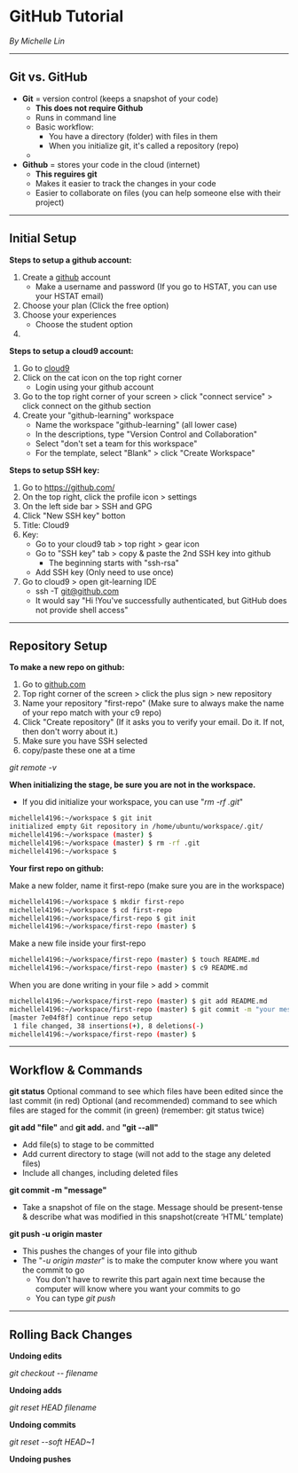 # GitHub Tutorial

_By Michelle Lin_

---
## Git vs. GitHub

* **Git** = version control (keeps a snapshot of your code)
  * **This does not require Github**
  * Runs in command line
  * Basic workflow:
     * You have a directory (folder) with files in them
     * When you initialize git, it's called a repository (repo)
  * 
* **Github** = stores your code in the cloud (internet)
  * **This reguires git**
  * Makes it easier to track the changes in your code
  * Easier to collaborate on files (you can help someone else with their project)


---
## Initial Setup

**Steps to setup a github account:**

1) Create a [github](https://github.com/) account
   * Make a username and password (If you go to HSTAT, you can use your HSTAT email)
2) Choose your plan (Click the free option)
3) Choose your experiences 
   * Choose the student option
4) 

**Steps to setup a cloud9 account:**

1) Go to [cloud9](https://c9.io/login)
2) Click on the cat icon on the top right corner 
    * Login using your github account
3) Go to the top right corner of your screen > click "connect service" > click connect on the github section
4) Create your "github-learning" workspace
   * Name the workspace "github-learning" (all lower case)
   * In the descriptions, type "Version Control and Collaboration"
   * Select "don't set a team for this workspace"
   * For the template, select "Blank" > click "Create Workspace"

**Steps to setup SSH key:**

1) Go to https://github.com/ 
2) On the top right, click the profile icon > settings
3) On the left side bar > SSH and GPG
4) Click "New SSH key" botton
5) Title: Cloud9
6) Key: 
   * Go to your cloud9 tab > top right > gear icon 
   * Go to "SSH key" tab > copy & paste the 2nd SSH key into github 
     * The beginning starts with "ssh-rsa"
   * Add SSH key (Only need to use once)
7) Go to cloud9 > open git-learning IDE
   * ssh -T git@github.com
   * It would say "Hi <your username>!You've successfully authenticated, but GitHub does not provide shell access"


---
## Repository Setup

**To make a new repo on github:**

1) Go to [github.com](https://github.com/)
2) Top right corner of the screen > click the plus sign > new repository
3) Name your repository "first-repo" (Make sure to always make the name of your repo match with your c9 repo)
4) Click "Create repository"
(If it asks you to verify your email. Do it. If not, then don't worry about it.)
5) Make sure you have SSH selected
6) copy/paste these one at a time

_git remote -v_


**When initializing the stage, be sure you are not in the workspace.**
  * If you did initialize your workspace, you can use "_rm -rf .git_"
```bash
michellel4196:~/workspace $ git init 
initialized empty Git repository in /home/ubuntu/workspace/.git/
michellel4196:~/workspace (master) $ 
michellel4196:~/workspace (master) $ rm -rf .git 
michellel4196:~/workspace $ 
```
**Your first repo on github:**

Make a new folder, name it first-repo (make sure you are in the workspace)
```bash
michellel4196:~/workspace $ mkdir first-repo
michellel4196:~/workspace $ cd first-repo
michellel4196:~/workspace/first-repo $ git init
michellel4196:~/workspace/first-repo (master) $
```
Make a new file inside your first-repo
```bash
michellel4196:~/workspace/first-repo (master) $ touch README.md
michellel4196:~/workspace/first-repo (master) $ c9 README.md
```
When you are done writing in your file > add > commit 
```bash
michellel4196:~/workspace/first-repo (master) $ git add README.md
michellel4196:~/workspace/first-repo (master) $ git commit -m "your message"
[master 7e04f8f] continue repo setup
 1 file changed, 38 insertions(+), 8 deletions(-)
michellel4196:~/workspace/first-repo (master) $ 
```

---
## Workflow & Commands

**git status**
Optional command to see which files have been edited since the last commit (in red)
Optional (and recommended) command to see which files are staged for the commit (in green) (remember: git status twice)

**git add "file"** and **git add.** and **"git --all"**

* Add file(s) to stage to be committed 
* Add current directory to stage (will not add to the stage any deleted files)
* Include all changes, including deleted files

**git commit -m "message"**

* Take a snapshot of file on the stage. Message should be present-tense & describe what was modified in this snapshot(create ‘HTML’ template)

**git push -u origin master**

* This pushes the changes of your file into github
* The "_-u origin master_" is to make the computer know where you want the commit to go
   * You don't have to rewrite this part again next time because the computer will know where you want your commits to go
   * You can type _git push_

---
## Rolling Back Changes

**Undoing edits**

_git checkout -- filename_

**Undoing adds**

_git reset HEAD filename_

**Undoing commits**

_git reset --soft HEAD~1_

**Undoing pushes**
